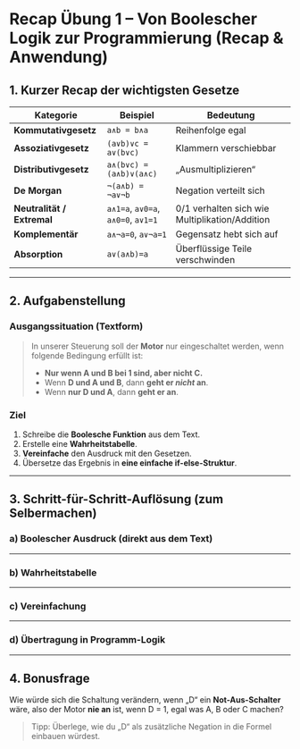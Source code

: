 
# Recap Übung 1 – Von Boolescher Logik zur Programmierung (Recap & Anwendung)

## 1. Kurzer Recap der wichtigsten Gesetze

| Kategorie | Beispiel | Bedeutung |
|------------|-----------|------------|
| **Kommutativgesetz** | `a∧b = b∧a` | Reihenfolge egal |
| **Assoziativgesetz** | `(a∨b)∨c = a∨(b∨c)` | Klammern verschiebbar |
| **Distributivgesetz** | `a∧(b∨c) = (a∧b)∨(a∧c)` | „Ausmultiplizieren“ |
| **De Morgan** | `¬(a∧b) = ¬a∨¬b` | Negation verteilt sich |
| **Neutralität / Extremal** | `a∧1=a`, `a∨0=a`, `a∧0=0`, `a∨1=1` | 0/1 verhalten sich wie Multiplikation/Addition |
| **Komplementär** | `a∧¬a=0`, `a∨¬a=1` | Gegensatz hebt sich auf |
| **Absorption** | `a∨(a∧b)=a` | Überflüssige Teile verschwinden |

---

## 2. Aufgabenstellung

### Ausgangssituation (Textform)

> In unserer Steuerung soll der **Motor** nur eingeschaltet werden, wenn folgende Bedingung erfüllt ist:  
>
> - **Nur wenn A und B bei 1 sind, aber nicht C.**  
> - Wenn **D und A und B**, dann **geht er *nicht* an**.  
> - Wenn **nur D und A**, dann **geht er an**.

### Ziel

1. Schreibe die **Boolesche Funktion** aus dem Text.  
2. Erstelle eine **Wahrheitstabelle**.  
3. **Vereinfache** den Ausdruck mit den Gesetzen.  
4. Übersetze das Ergebnis in **eine einfache if-else-Struktur**.

---

## 3. Schritt-für-Schritt-Auflösung (zum Selbermachen)

### a) Boolescher Ausdruck (direkt aus dem Text)

---

### b) Wahrheitstabelle

---

### c) Vereinfachung

---

### d) Übertragung in Programm-Logik

---

## 4. Bonusfrage

Wie würde sich die Schaltung verändern, wenn „D“ ein **Not-Aus-Schalter** wäre, also der Motor **nie an** ist, wenn D = 1, egal was A, B oder C machen?

> Tipp: Überlege, wie du „D“ als zusätzliche Negation in die Formel einbauen würdest.

